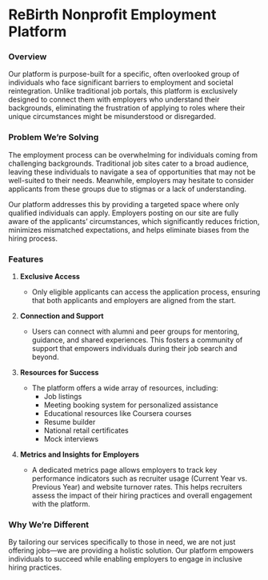 # ReBirth Nonprofit Employment Platform

### Overview
Our platform is purpose-built for a specific, often overlooked group of individuals who face significant barriers to employment and societal reintegration. Unlike traditional job portals, this platform is exclusively designed to connect them with employers who understand their backgrounds, eliminating the frustration of applying to roles where their unique circumstances might be misunderstood or disregarded.

### Problem We’re Solving
The employment process can be overwhelming for individuals coming from challenging backgrounds. Traditional job sites cater to a broad audience, leaving these individuals to navigate a sea of opportunities that may not be well-suited to their needs. Meanwhile, employers may hesitate to consider applicants from these groups due to stigmas or a lack of understanding.

Our platform addresses this by providing a targeted space where only qualified individuals can apply. Employers posting on our site are fully aware of the applicants’ circumstances, which significantly reduces friction, minimizes mismatched expectations, and helps eliminate biases from the hiring process.

### Features

1. **Exclusive Access**  
   - Only eligible applicants can access the application process, ensuring that both applicants and employers are aligned from the start.

2. **Connection and Support**  
   - Users can connect with alumni and peer groups for mentoring, guidance, and shared experiences. This fosters a community of support that empowers individuals during their job search and beyond.

3. **Resources for Success**  
   - The platform offers a wide array of resources, including:
     - Job listings
     - Meeting booking system for personalized assistance
     - Educational resources like Coursera courses
     - Resume builder
     - National retail certificates
     - Mock interviews
     
4. **Metrics and Insights for Employers**  
   - A dedicated metrics page allows employers to track key performance indicators such as recruiter usage (Current Year vs. Previous Year) and website turnover rates. This helps recruiters assess the impact of their hiring practices and overall engagement with the platform.

### Why We’re Different
By tailoring our services specifically to those in need, we are not just offering jobs—we are providing a holistic solution. Our platform empowers individuals to succeed while enabling employers to engage in inclusive hiring practices.
